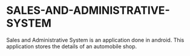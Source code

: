 # SALES-AND-ADMINISTRATIVE-SYSTEM
Sales and Administrative System is an application done in android. This application stores the details of an automobile shop.
